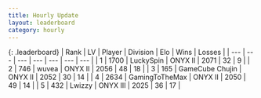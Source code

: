 ```yaml
---
title: Hourly Update
layout: leaderboard
category: hourly
---
```


{: .leaderboard}
| Rank | LV | Player | Division | Elo | Wins | Losses |
| --- | --- | --- | --- | --- | --- | --- |
| <span data-change="0">1</span> | 1700 | <span title="ID: 498412">LuckySpin</span> | ONYX II | <span data-change="0">2071</span> | <span data-change="0">32</span> | <span data-change="0">9</span> |
| <span data-change="0">2</span> | 746 | <span title="ID: 740957">wuvea</span> | ONYX II | <span data-change="0">2056</span> | <span data-change="0">48</span> | <span data-change="0">18</span> |
| <span data-change="0">3</span> | 165 | <span title="ID: 754306">GameCube Chujin</span> | ONYX II | <span data-change="0">2052</span> | <span data-change="0">30</span> | <span data-change="0">14</span> |
| <span data-change="0">4</span> | 2634 | <span title="ID: 93452">GamingToTheMax</span> | ONYX II | <span data-change="0">2050</span> | <span data-change="0">49</span> | <span data-change="0">14</span> |
| <span data-change="0">5</span> | 432 | <span title="ID: 744682">Lwizzy</span> | ONYX III | <span data-change="0">2025</span> | <span data-change="0">36</span> | <span data-change="0">17</span> |